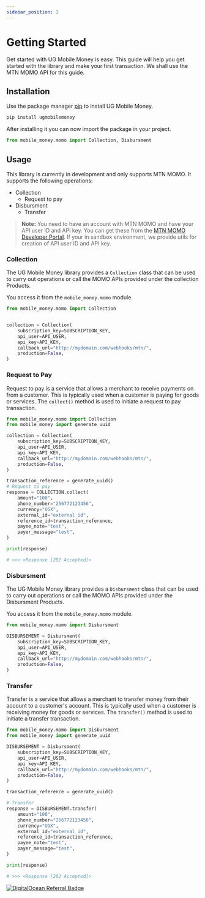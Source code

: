 ```yaml
---
sidebar_position: 2
---
```


# Getting Started

Get started with UG Mobile Money is easy. This guide will help you get started with the library and make your first transaction. We shall use the MTN MOMO API for this guide.


## Installation

Use the package manager [pip](https://pip.pypa.io/en/stable/) to install UG Mobile Money.

```sh
pip install ugmobilemoney
```

After installing it you can now import the package in your project.

```python
from mobile_money.momo import Collection, Disbursment
```

## Usage

This library is currently in development and only supports MTN MOMO. It supports the following operations:

- Collection
  - Request to pay
- Disbursment
  - Transfer

> **Note:** You need to have an account with MTN MOMO and have your API user ID and API key. You can get these from the [MTN MOMO Developer Portal](https://momodeveloper.mtn.com). If your in sandbox environment, we provide utils for creation of API user ID and API key.

### Collection

The UG Mobile Money library provides a `Collection` class that can be used to carry out operations or call the MOMO APIs provided under the collection Products.

You access it from the `mobile_money.momo` module.

```py
from mobile_money.momo import Collection


collection = Collection(
    subscription_key=SUBSCRIPTION_KEY,
    api_user=API_USER,
    api_key=API_KEY,
    callback_url="http://mydomain.com/webhooks/mtn/",
    production=False,
)
```

### Request to Pay

Request to pay is a service that allows a merchant to receive payments on from a customer. This is typically used when a customer is paying for goods or services. The `collect()` method is used to initiate a request to pay transaction.

```py
from mobile_money.momo import Collection
from mobile_money import generate_uuid

collection = Collection(
    subscription_key=SUBSCRIPTION_KEY,
    api_user=API_USER,
    api_key=API_KEY,
    callback_url="http://mydomain.com/webhooks/mtn/",
    production=False,
)

transaction_reference = generate_uuid()
# Request to pay
response = COLLECTION.collect(
    amount="100",
    phone_number="256772123456",
    currency="UGX",
    external_id="external id",
    reference_id=transaction_reference,
    payee_note="test",
    payer_message="test",
)

print(response)

# >>> <Response [202 Accepted]>
```

### Disbursment

The UG Mobile Money library provides a `Disbursment` class that can be used to carry out operations or call the MOMO APIs provided under the Disbursment Products.

You access it from the `mobile_money.momo` module.

```py
from mobile_money.momo import Disbursment

DISBURSEMENT = Disbursment(
    subscription_key=SUBSCRIPTION_KEY,
    api_user=API_USER,
    api_key=API_KEY,
    callback_url="http://mydomain.com/webhooks/mtn/",
    production=False,
)
```

### Transfer

Transfer is a service that allows a merchant to transfer money from their account to a customer's account. This is typically used when a customer is receiving money for goods or services. The `transfer()` method is used to initiate a transfer transaction.

```py
from mobile_money.momo import Disbursment
from mobile_money import generate_uuid

DISBURSEMENT = Disbursment(
    subscription_key=SUBSCRIPTION_KEY,
    api_user=API_USER,
    api_key=API_KEY,
    callback_url="http://mydomain.com/webhooks/mtn/",
    production=False,
)

transaction_reference = generate_uuid()

# Transfer
response = DISBURSEMENT.transfer(
    amount="100",
    phone_number="256772123456",
    currency="UGX",
    external_id="external id",
    reference_id=transaction_reference,
    payee_note="test",
    payer_message="test",
)

print(response)

# >>> <Response [202 Accepted]>
```

[![DigitalOcean Referral Badge](https://web-platforms.sfo2.cdn.digitaloceanspaces.com/WWW/Badge%201.svg)](https://www.digitalocean.com/?refcode=ad96e8b378d5&utm_campaign=Referral_Invite&utm_medium=Referral_Program&utm_source=badge)